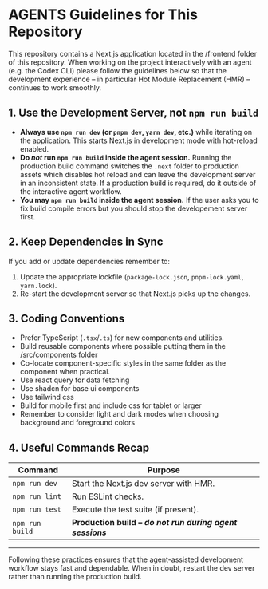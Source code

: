 # AGENTS Guidelines for This Repository

This repository contains a Next.js application located in the /frontend folder of this repository.
When working on the project interactively with an agent (e.g. the Codex CLI) please follow
the guidelines below so that the development experience – in particular Hot Module
Replacement (HMR) – continues to work smoothly.

## 1. Use the Development Server, **not** `npm run build`

- **Always use `npm run dev` (or `pnpm dev`, `yarn dev`, etc.)** while iterating on the
  application. This starts Next.js in development mode with hot-reload enabled.
- **Do _not_ run `npm run build` inside the agent session.** Running the production
  build command switches the `.next` folder to production assets which disables hot
  reload and can leave the development server in an inconsistent state. If a
  production build is required, do it outside of the interactive agent workflow.
- **You may `npm run build` inside the agent session.** If the user asks you to fix build compile errors but you should stop the developement server first.

## 2. Keep Dependencies in Sync

If you add or update dependencies remember to:

1. Update the appropriate lockfile (`package-lock.json`, `pnpm-lock.yaml`, `yarn.lock`).
2. Re-start the development server so that Next.js picks up the changes.

## 3. Coding Conventions

- Prefer TypeScript (`.tsx`/`.ts`) for new components and utilities.
- Build reusable components where possible putting them in the /src/components folder
- Co-locate component-specific styles in the same folder as the component when
  practical.
- Use react query for data fetching
- Use shadcn for base ui components
- Use tailwind css
- Build for mobile first and include css for tablet or larger
- Remember to consider light and dark modes when choosing background and foreground colors

## 4. Useful Commands Recap

| Command         | Purpose                                                   |
| --------------- | --------------------------------------------------------- |
| `npm run dev`   | Start the Next.js dev server with HMR.                    |
| `npm run lint`  | Run ESLint checks.                                        |
| `npm run test`  | Execute the test suite (if present).                      |
| `npm run build` | **Production build – _do not run during agent sessions_** |

---

Following these practices ensures that the agent-assisted development workflow stays
fast and dependable. When in doubt, restart the dev server rather than running the
production build.
